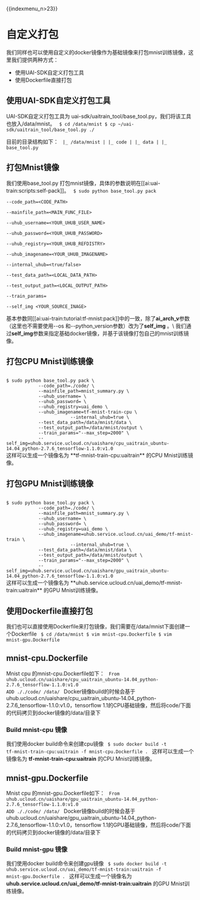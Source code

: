 {{indexmenu_n>23}}

# 自定义打包
我们同样也可以使用自定义的docker镜像作为基础镜像来打包mnist训练镜像，这里我们提供两种方式：

  - 使用UAI-SDK自定义打包工具
  - 使用Dockerfile直接打包

## 使用UAI-SDK自定义打包工具
UAI-SDK自定义打包工具为 uai-sdk/uaitrain\_tool/base\_tool.py，我们将该工具也放入/data/mnist。
<code>
$ cd /data/mnist
$ cp ~/uai-sdk/uaitrain_tool/base_tool.py ./
</code>

目前的目录结构如下：
<code>
|_ /data/mnist
|  |_ code
|  |_ data
|  |_ base_tool.py
</code>

 ## 打包Mnist镜像
我们使用base\_tool.py 打包mnist镜像，具体的参数说明在[[ai:uai-train:scripts:self-pack]]。
<code>
$ sudo python base_tool.py pack \
			--code_path=<CODE_PATH> \
			--mainfile_path=<MAIN_FUNC_FILE> \
			--uhub_username=<YOUR_UHUB_USER_NAME> \
			--uhub_password=<YOUR_UHUB_PASSWORD> \
			--uhub_registry=<YOUR_UHUB_REFDISTRY> \
			--uhub_imagename=<YOUR_UHUB_IMAGENAME> \
                        --internal_uhub=<true/false> \
			--test_data_path=<LOCAL_DATA_PATH> \
			--test_output_path=<LOCAL_OUTPUT_PATH> \
			--train_params=<PARAMS> \
			--self_img <YOUR_SOURCE_INAGE>
</code>

基本参数同[[ai:uai-train:tutorial:tf-mnist:pack]]中的一致，除了**ai\_arch\_v**参数（这里也不需要使用\-\-os 和\-\-python\_version参数）改为了**self\_img** 。\\
我们通过**self\_img**参数来指定基础docker镜像，并基于该镜像打包自己的mnist训练镜像。

 ## 打包CPU Mnist训练镜像 
<code>
$ sudo python base_tool.py pack \
			--code_path=./code/ \
			--mainfile_path=mnist_summary.py \
			--uhub_username=<YOUR_UHUB_USER_NAME> \
			--uhub_password=<YOUR_UHUB_PASSWORD> \
			--uhub_registry=uai_demo \
			--uhub_imagename=tf-mnist-train-cpu \
                        --internal_uhub=true \
			--test_data_path=/data/mnist/data \
			--test_output_path=/data/mnist/output \
			--train_params="--max_step=2000" \
			--self_img=uhub.service.ucloud.cn/uaishare/cpu_uaitrain_ubuntu-14.04_python-2.7.6_tensorflow-1.1.0:v1.0
</code>
这样可以生成一个镜像名为 **tf-mnist-train-cpu:uaitrain** 的CPU Mnist训练镜像。

 ## 打包GPU Mnist训练镜像
<code>
$ sudo python base_tool.py pack \
			--code_path=./code/ \
			--mainfile_path=mnist_summary.py \
			--uhub_username=<YOUR_UHUB_USER_NAME> \
			--uhub_password=<YOUR_UHUB_PASSWORD> \
			--uhub_registry=uai_demo \
			--uhub_imagename=uhub.service.ucloud.cn/uai_demo/tf-mnist-train \
                        --internal_uhub=true \
			--test_data_path=/data/mnist/data \
			--test_output_path=/data/mnist/output \
			--train_params="--max_step=2000" \
			--self_img=uhub.service.ucloud.cn/uaishare/gpu_uaitrain_ubuntu-14.04_python-2.7.6_tensorflow-1.1.0:v1.0
</code>
这样可以生成一个镜像名为 **uhub.service.ucloud.cn/uai_demo/tf-mnist-train:uaitrain** 的GPU Mnist训练镜像。

## 使用Dockerfile直接打包
我们也可以直接使用Dockerfile来打包镜像，我们需要在/data/mnist下面创建一个Dockerfile
<code>
$ cd /data/mnist
$ vim mnist-cpu.Dockerfile
$ vim mnist-gpu.Dockerfile
</code>

 ## mnist-cpu.Dockerfile 
Mnist cpu 的mnist-cpu.Dockerfile如下：
<code>
From uhub.ucloud.cn/uaishare/cpu_uaitrain_ubuntu-14.04_python-2.7.6_tensorflow-1.1.0:v1.0
ADD ././code/ /data/
</code>
Docker镜像build的时候会基于uhub.ucloud.cn/uaishare/cpu\_uaitrain\_ubuntu-14.04\_python-2.7.6\_tensorflow-1.1.0:v1.0，tensorflow 1.1的CPU基础镜像，然后将code/下面的代码拷贝到docker镜像的/data/目录下 

### Build mnist-cpu 镜像
我们使用docker build命令来创建cpu镜像
<code>
$ sudo docker build -t tf-mnist-train-cpu:uaitrain -f mnist-cpu.Dockerfile .
</code>
这样可以生成一个镜像名为 **tf-mnist-train-cpu:uaitrain** 的CPU Mnist训练镜像。

 ## mnist-gpu.Dockerfile 
Mnist cpu 的mnist-gpu.Dockerfile如下：
<code>
From uhub.ucloud.cn/uaishare/gpu_uaitrain_ubuntu-14.04_python-2.7.6_tensorflow-1.1.0:v1.0
ADD ././code/ /data/
</code>
Docker镜像build的时候会基于uhub.ucloud.cn/uaishare/gpu\_uaitrain\_ubuntu-14.04\_python-2.7.6\_tensorflow-1.1.0:v1.0，tensorflow 1.1的GPU基础镜像，然后将code/下面的代码拷贝到docker镜像的/data/目录下 

### Build mnist-gpu 镜像
我们使用docker build命令来创建gpu镜像
<code>
$ sudo docker build -t uhub.service.ucloud.cn/uai_demo/tf-mnist-train:uaitrain -f mnist-gpu.Dockerfile .
</code>
这样可以生成一个镜像名为 **uhub.service.ucloud.cn/uai_demo/tf-mnist-train:uaitrain** 的GPU Mnist训练镜像。

